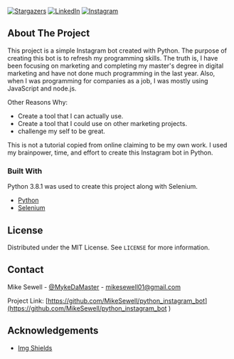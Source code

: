 
<!-- PROJECT SHIELDS -->
<!--
*** I'm using markdown "reference style" links for readability.
*** Reference links are enclosed in brackets [ ] instead of parentheses ( ).
*** See the bottom of this document for the declaration of the reference variables
*** for contributors-url, forks-url, etc. This is an optional, concise syntax you may use.
*** https://www.markdownguide.org/basic-syntax/#reference-style-links
-->
[![Stargazers][stars-shield]][stars-url]
[![LinkedIn][linkedin-shield]][linkedin-url]
[![Instagram][instagram-shield]][instagram-url]





<!-- ABOUT THE PROJECT -->
## About The Project

This project is a simple Instagram bot created with Python. The purpose of creating this bot is to refresh my programming skills. The truth is, I have been focusing on marketing and completing my master's degree in digital marketing and have not done much programming in the last year. Also, when I was programming for companies as a job, I was mostly using JavaScript and node.js. 

Other Reasons Why:
* Create a tool that I can actually use.
* Create a tool that I could use on other marketing projects.
* challenge my self to be great.

This is not a tutorial copied from online claiming to be my own work. I used my brainpower, time, and effort to create this Instagram bot in Python.

### Built With
Python 3.8.1 was used to create this project along with Selenium.

* [Python](https://python.org/.com)
* [Selenium](https://selenium.dev/)


<!-- LICENSE -->
## License

Distributed under the MIT License. See `LICENSE` for more information.


 
<!-- CONTACT -->
## Contact

Mike Sewell - [@MykeDaMaster](https://twitter.com/MykeDaMaster) - mikesewell01@gmail.com


Project Link: [https://github.com/MikeSewell/python_instagram_bot](https://github.com/MikeSewell/python_instagram_bot )



<!-- ACKNOWLEDGEMENTS -->
## Acknowledgements
* [Img Shields](https://shields.io)






<!-- MARKDOWN LINKS & IMAGES -->
<!-- https://www.markdownguide.org/basic-syntax/#reference-style-links -->
[stars-shield]: https://img.shields.io/github/stars/othneildrew/Best-README-Template.svg?style=flat-square
[stars-url]: https://github.com/othneildrew/Best-README-Template/stargazers
[linkedin-shield]: https://img.shields.io/badge/-LinkedIn-black.svg?style=flat-square&logo=linkedin&colorB=555
[linkedin-url]: https://linkedin.com/in/mikesewell-
[instagram-shield]: https://img.shields.io/badge/-Instagram-black.svg?style=flat-square&logo=instagram&colorB=000
[instagram-url]: https://www.instagram.com/mykedamastermind/
